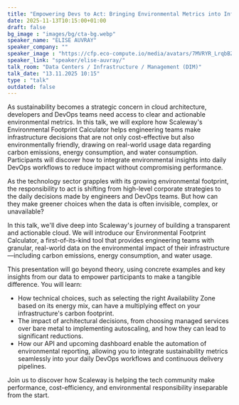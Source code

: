 ```yaml
---
title: "Empowering Devs to Act: Bringing Environmental Metrics into Infrastructure Decisions 🇬🇧"
date: 2025-11-13T10:15:00+01:00
draft: false
bg_image : "images/bg/cta-bg.webp"
speaker_name: "ELISE AUVRAY"
speaker_company: ""
speaker_image : "https://cfp.eco-compute.io/media/avatars/7MVRYR_LrqbBZf.jpg"
speaker_link: "speaker/elise-auvray/"
talk_room: "Data Centers / Infrastructure / Management (DIM)"
talk_date: "13.11.2025 10:15"
type : "talk"
outdated: false
---
```


As sustainability becomes a strategic concern in cloud architecture, developers and DevOps teams need access to clear and actionable environmental metrics. In this talk, we will explore how Scaleway's Environmental Footprint Calculator helps engineering teams make infrastructure decisions that are not only cost-effective but also environmentally friendly, drawing on real-world usage data regarding carbon emissions, energy consumption, and water consumption. Participants will discover how to integrate environmental insights into daily DevOps workflows to reduce impact without compromising performance.

As the technology sector grapples with its growing environmental footprint, the responsibility to act is shifting from high-level corporate strategies to the daily decisions made by engineers and DevOps teams. But how can they make greener choices when the data is often invisible, complex, or unavailable?

In this talk, we'll dive deep into Scaleway's journey of building a transparent and actionable cloud. We will introduce our Environmental Footprint Calculator, a first-of-its-kind tool that provides engineering teams with granular, real-world data on the environmental impact of their infrastructure—including carbon emissions, energy consumption, and water usage.

This presentation will go beyond theory, using concrete examples and key insights from our data to empower participants to make a tangible difference. You will learn:
  - How technical choices, such as selecting the right Availability Zone based on its energy mix, can have a multiplying effect on your infrastructure's carbon footprint.
  - The impact of architectural decisions, from choosing managed services over bare metal to implementing autoscaling, and how they can lead to significant reductions.
  - How our API and upcoming dashboard enable the automation of environmental reporting, allowing you to integrate sustainability metrics seamlessly into your daily DevOps workflows and continuous delivery pipelines.

Join us to discover how Scaleway is helping the tech community make performance, cost-efficiency, and environmental responsibility inseparable from the start.

